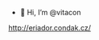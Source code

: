 - 👋 Hi, I’m @vitacon

http://eriador.condak.cz/

<!---
vitacon/vitacon is a ✨ special ✨ repository because its `README.md` (this file) appears on your GitHub profile.
You can click the Preview link to take a look at your changes.
--->
